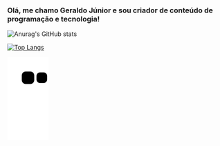 ### Olá, me chamo Geraldo Júnior e sou criador de conteúdo de programação e tecnologia!

![Anurag's GitHub stats](https://github-readme-stats.vercel.app/api?username=Gerald0Juni0r&show_icons=true&theme=dracula)

[![Top Langs](https://github-readme-stats.vercel.app/api/top-langs/?username=Gerald0Juni0r&layout=compact&theme=dracula)](https://github.com/anuraghazra/github-readme-stats)

  ![Snake animation](https://github.com/rafaballerini/rafaballerini/blob/output/github-contribution-grid-snake.svg)








<!--
**Gerald0Juni0r/Gerald0Juni0r** is a ✨ _special_ ✨ repository because its `README.md` (this file) appears on your GitHub profile.

Here are some ideas to get you started:

- 🔭 I’m currently working on ...
- 🌱 I’m currently learning ...
- 👯 I’m looking to collaborate on ...
- 🤔 I’m looking for help with ...
- 💬 Ask me about ...
- 📫 How to reach me: ...
- 😄 Pronouns: ...
- ⚡ Fun fact: ...
-->
